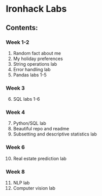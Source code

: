 # Ironhack Labs

## Contents:

### Week 1-2
1. Random fact about me
2. My holiday preferences
3. String operations lab
4. Error handling lab
5. Pandas labs 1-5

### Week 3
6. SQL labs 1-6

### Week 4
7. Python/SQL lab
8. Beautiful repo and readme
9. Subsetting and descriptive statistics lab

### Week 6
10. Real estate prediction lab

### Week 8
11. NLP lab
12. Computer vision lab
